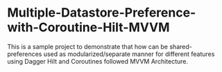 # Multiple-Datastore-Preference-with-Coroutine-Hilt-MVVM
This is a sample project to demonstrate that how can be shared-preferences used as modularized/separate manner for different features using Dagger Hilt and Coroutines followed MVVM Architecture. 
